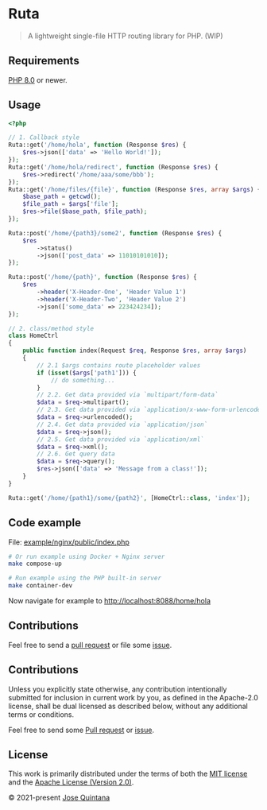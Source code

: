 # Ruta

> A lightweight single-file HTTP routing library for PHP. (WIP)

## Requirements

[PHP 8.0](https://www.php.net/releases/8.0/en.php) or newer.

## Usage

```php
<?php

// 1. Callback style
Ruta::get('/home/hola', function (Response $res) {
    $res->json(['data' => 'Hello World!']);
});
Ruta::get('/home/hola/redirect', function (Response $res) {
    $res->redirect('/home/aaa/some/bbb');
});
Ruta::get('/home/files/{file}', function (Response $res, array $args) {
    $base_path = getcwd();
    $file_path = $args['file'];
    $res->file($base_path, $file_path);
});

Ruta::post('/home/{path3}/some2', function (Response $res) {
    $res
        ->status()
        ->json(['post_data' => 11010101010]);
});

Ruta::post('/home/{path}', function (Response $res) {
    $res
        ->header('X-Header-One', 'Header Value 1')
        ->header('X-Header-Two', 'Header Value 2')
        ->json(['some_data' => 223424234]);
});

// 2. class/method style
class HomeCtrl
{
    public function index(Request $req, Response $res, array $args)
    {
        // 2.1 $args contains route placeholder values
        if (isset($args['path1'])) {
            // do something...
        }
        // 2.2. Get data provided via `multipart/form-data` 
        $data = $req->multipart();
        // 2.3. Get data provided via `application/x-www-form-urlencoded` 
        $data = $req->urlencoded();
        // 2.4. Get data provided via `application/json`
        $data = $req->json();
        // 2.5. Get data provided via `application/xml`
        $data = $req->xml();
        // 2.6. Get query data
        $data = $req->query();
        $res->json(['data' => 'Message from a class!']);
    }
}

Ruta::get('/home/{path1}/some/{path2}', [HomeCtrl::class, 'index']);
```

## Code example

File: [example/nginx/public/index.php](example/nginx/public/index.php)

```sh
# Or run example using Docker + Nginx server
make compose-up
```

```sh
# Run example using the PHP built-in server
make container-dev
```

Now navigate for example to [http://localhost:8088/home/hola](http://localhost:8088/home/hola)

## Contributions

Feel free to send a [pull request](https://github.com/joseluisq/ruta/pulls) or file some [issue](https://github.com/joseluisq/ruta/issues).

## Contributions

Unless you explicitly state otherwise, any contribution intentionally submitted for inclusion in current work by you, as defined in the Apache-2.0 license, shall be dual licensed as described below, without any additional terms or conditions.

Feel free to send some [Pull request](https://github.com/joseluisq/ruta/pulls) or [issue](https://github.com/joseluisq/ruta/issues).

## License

This work is primarily distributed under the terms of both the [MIT license](LICENSE-MIT) and the [Apache License (Version 2.0)](LICENSE-APACHE).

© 2021-present [Jose Quintana](https://git.io/joseluisq)
